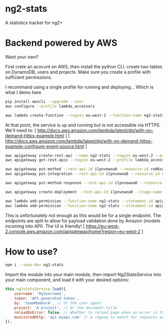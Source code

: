 # ng2-stats
A statistics tracker for ng2+

# Backend powered by AWS
Want your own?

First crete an acocunt on AWS, then install the python CLI.
create two tables on DynamoDB, users and projects.
Make sure you create a profile with sufficient permissions.

I recommand using a single profile for running and deploying... Which is what I demo here.
```bash
pip install awscli --upgrade --user
aws configure --profile lambda_accessors

aws lambda create-function --region eu-west-2 --function-name ng2-stats --zip-file fileb://ng2-stats.zip --role arn:aws:iam::016857696516:role/lambda_accessors --handler ng2-stats.handler --runtime nodejs6.10 --profile lambda_accessors --timeout 3 --memory-size 128
```

At that point, the service is up and running but is not accessible via HTTPS. We'll need to:
[ http://docs.aws.amazon.com/lambda/latest/dg/with-on-demand-https-example.html ]
[ http://docs.aws.amazon.com/lambda/latest/dg/with-on-demand-https-example-configure-event-source.html ]

```bash
aws apigateway create-rest-api --name ng2-stats --region eu-west-2 --profile lambda_accessors
aws apigateway get-rest-apis --region eu-west-2 --profile lambda_accessors

aws apigateway put-method --rest-api-id ilpnvewoa0 --resource-id re86swgq12 --http-method ANY --authorization-type NONE --region eu-west-2 --profile lambda_accessors
aws apigateway put-integration --rest-api-id ilpnvewoa0 --resource-id re86swgq12 --http-method ANY --type AWS_PROXY --uri arn:aws:apigateway:eu-west-2:lambda:path/2015-03-31/functions/arn:aws:lambda:eu-west-2:016857696516:function:ng2-stats/invocations --region eu-west-2 --profile lambda_accessors

aws apigateway put-method-response --rest-api-id ilpnvewoa0 --resource-id re86swgq12 --http-method ANY --status-code 200 --response-models "{\"application/json\": \"Empty\"}" --region eu-west-2 --profile lambda_accessors

aws apigateway create-deployment --rest-api-id ilpnvewoa0 --stage-name prod --region eu-west-2 --profile lambda_accessors

aws lambda add-permission --function-name ng2-stats --statement-id apigateway-test-2 --action lambda:InvokeFunction --principal apigateway.amazonaws.com --source-arn "arn:aws:execute-api:eu-west-2:016857696516:ilpnvewoa0/*/ANY" --region eu-west-2 --profile lambda_accessors
aws lambda add-permission --function-name ng2-stats --statement-id apigateway-prod-2 --action lambda:InvokeFunction --principal apigateway.amazonaws.com --source-arn "arn:aws:execute-api:eu-west-2:016857696516:ilpnvewoa0/prod/ANY" --region eu-west-2 --profile lambda_accessors
```
This is unfortunately not enough as this would be for a single endpoint.
The endpoints are split to allow for payload validation done by Amazon (models incoming into API).
The UI is friendly! [ https://eu-west-2.console.aws.amazon.com/apigateway/home?region=eu-west-2 ]

# How to use?
```bash
npm i --save-dev ng2-stats
```

Import the module into your main module, then import Ng2StatsService into your main component,
and load it with your desired options:

```js
this.ng2statsService.load({
    username: 'MyUsername',
    token: 'API-generated-token',
    by: 'teamMemberA', // Or the user agent
    project: 'A project', // Or the document title
    reloadOnError: false, // Whether to reload page when an error is thrown by ng2, its dump being reshown,
    monitoredHttp: 'api.myapi.com' // A regexp to match for requests whose performance will be monitored
});
```
